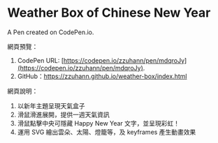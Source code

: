 # Weather Box of Chinese New Year

A Pen created on CodePen.io.

網頁預覽：
1. CodePen URL: [https://codepen.io/zzuhann/pen/mdqroJy](https://codepen.io/zzuhann/pen/mdqroJy).
2. GitHub：https://zzuhann.github.io/weather-box/index.html

網頁說明：
1. 以新年主題呈現天氣盒子
2. 滑鼠滑進展開，提供一週天氣資訊
3. 滑鼠點擊中央可隱藏 Happy New Year 文字，並呈現彩虹！
4. 運用 SVG 繪出雲朵、太陽、燈籠等，及 keyframes 產生動畫效果
